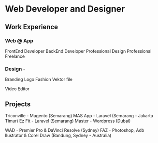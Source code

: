# Web Developer and Designer

## Work Experience
### Web @ App
FrontEnd Developer
BackEnd Developer
Professional Design
Professional Freelance

### Design -
Branding Logo
Fashion
Vektor file

Video Editor

## Projects
Triconville - Magento (Semarang)
MAS App - Laravel (Semarang - Jakarta Timur)
Ez Fit - Laravel (Semarang)
Master - Wordpress (Dubai)

WAD - Premier Pro & DaVinci Resolve (Sydney)
FAZ - Photoshop, Adb Ilustrator & Corel Draw (Bandung, Sydney - Australia)
